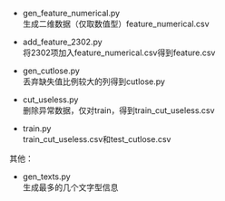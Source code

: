 - gen_feature_numerical.py  
生成二维数据（仅取数值型）feature_numerical.csv

- add_feature_2302.py  
将2302项加入feature_numerical.csv得到feature.csv

- gen_cutlose.py  
丢弃缺失值比例较大的列得到cutlose.py

- cut_useless.py  
删除异常数据，仅对train，得到train_cut_useless.csv

- train.py  
train_cut_useless.csv和test_cutlose.csv





其他：

- gen_texts.py  
生成最多的几个文字型信息

